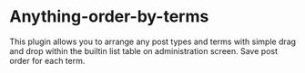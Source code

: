 # Anything-order-by-terms
This plugin allows you to arrange any post types and terms with simple drag and drop within the builtin list table on administration screen. Save post order for each term.
